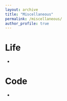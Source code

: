 ```yaml
---
layout: archive
title: "Miscellaneous"
permalink: /miscellaneous/
author_profile: true
---
```


Life
======
* 

Code
======
* 
